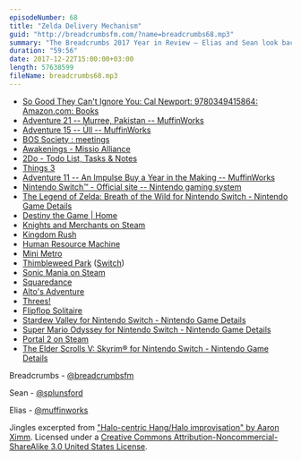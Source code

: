 ```yaml
---
episodeNumber: 68
title: "Zelda Delivery Mechanism"
guid: "http://breadcrumbsfm.com/?name=breadcrumbs68.mp3"
summary: "The Breadcrumbs 2017 Year in Review – Elias and Sean look back at the memorable moments of the year and the ways they’ve both grown."
duration: "59:56"
date: 2017-12-22T15:00:00+03:00
length: 57638599
fileName: breadcrumbs68.mp3
---
```


- [So Good They Can't Ignore You: Cal Newport: 9780349415864: Amazon.com: Books](http://www.amazon.com/dp/0349415862/?tag=breadcrumbsfm-20)
- [ Adventure 21 -- Murree, Pakistan -- MuffinWorks](https://www.muffin.works/blog/2017/05/28/adventure-21-murree-pakistan/)
- [Adventure 15 -- Úll -- MuffinWorks](https://www.muffin.works/blog/2017/04/27/adventure-15-ull/)
- [BOS Society : meetings](http://www.britishorigami.info/society/meetings/cons.php)
- [Awakenings - Missio Alliance](http://www.missioalliance.org/gatherings/awakenings/)
- [ 2Do - Todo List, Tasks & Notes](https://itunes.apple.com/us/app/2do-todo-list-tasks-notes/id303656546?mt=8&uo=4)
- [ Things 3](https://itunes.apple.com/us/app/things-3/id904237743?mt=8&uo=4)
- [ Adventure 11 -- An Impulse Buy a Year in the Making -- MuffinWorks](https://www.muffin.works/blog/2017/03/18/adventure-11-an-impulse-buy-a-year-in-the-making/)
- [Nintendo Switch™ - Official site -- Nintendo gaming system](https://www.nintendo.com/switch/)
- [ The Legend of Zelda: Breath of the Wild for Nintendo Switch - Nintendo Game Details](https://www.nintendo.com/games/detail/the-legend-of-zelda-breath-of-the-wild-switch)
- [Destiny the Game | Home](https://www.destinythegame.com/)
- [Knights and Merchants on Steam](http://store.steampowered.com/app/253900/Knights_and_Merchants/)
- [ Kingdom Rush](https://itunes.apple.com/us/app/kingdom-rush/id516378985?mt=8&uo=4)
- [ Human Resource Machine](https://itunes.apple.com/us/app/human-resource-machine/id1005098334?mt=8&uo=4)
- [ Mini Metro](https://itunes.apple.com/us/app/mini-metro/id837860959?mt=8&uo=4)
- [ Thimbleweed Park](https://itunes.apple.com/us/app/thimbleweed-park/id1228969539?mt=8&uo=4) ([Switch](https://www.nintendo.com/games/detail/thimbleweed-park-switch))
- [Sonic Mania on Steam](http://store.steampowered.com/app/584400/Sonic_Mania/)
- [ Squaredance](https://itunes.apple.com/us/app/squaredance/id1110375723?mt=8&uo=4)
- [ Alto's Adventure](https://itunes.apple.com/us/app/altos-adventure/id950812012?mt=8&uo=4)
- [Threes!](https://itunes.apple.com/us/app/threes/id779157948?mt=8&uo=4)
- [ Flipflop Solitaire](https://itunes.apple.com/us/app/flipflop-solitaire/id1256860418?mt=8&uo=4)
- [Stardew Valley for Nintendo Switch - Nintendo Game Details](https://www.nintendo.com/games/detail/stardew-valley-switch)
- [Super Mario Odyssey for Nintendo Switch - Nintendo Game Details](https://www.nintendo.com/games/detail/super-mario-odyssey-switch)
- [Portal 2 on Steam](http://store.steampowered.com/app/620/Portal_2/)
- [ The Elder Scrolls V: Skyrim® for Nintendo Switch - Nintendo Game Details](https://www.nintendo.com/games/detail/the-elder-scrolls-v-skyrim-switch)

Breadcrumbs - [@breadcrumbsfm](https://twitter.com/breadcrumbsfm)

Sean - [@splunsford](https://twitter.com/splunsford)

Elias - [@muffinworks](https://twitter.com/muffinworks)

Jingles excerpted from [ "Halo-centric Hang/Halo improvisation" by Aaron Ximm](http://freemusicarchive.org/music/aaron_ximm/handpans_and_the_hang/). Licensed under a [Creative Commons Attribution-Noncommercial-ShareAlike 3.0 United States License](http://creativecommons.org/licenses/by-nc-sa/3.0/us/).
